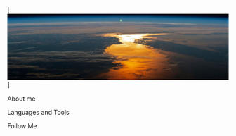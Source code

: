 [![Header](https://github.com/MDN78/MDN78/blob/main/assets/sunrise.JPG)]

About me

Languages and Tools

Follow Me